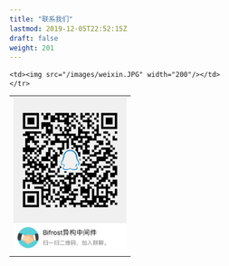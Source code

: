 ```yaml
---
title: "联系我们"
lastmod: 2019-12-05T22:52:15Z
draft: false
weight: 201
---
```


<table>
    <tr>
    <td>
    <img src="/images/qq.jpg" width="200"/>
    </td>


    <td><img src="/images/weixin.JPG" width="200"/></td>
    </tr>

</table>
